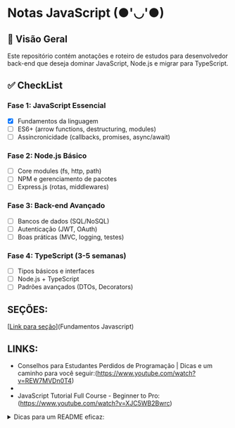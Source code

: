 # Notas JavaScript (●'◡'●)

## 📌 Visão Geral

Este repositório contém anotações e roteiro de estudos para desenvolvedor back-end que deseja dominar JavaScript, Node.js e migrar para TypeScript.

## ✅ CheckList 
  
### Fase 1: JavaScript Essencial 
- [X] Fundamentos da linguagem
- [ ] ES6+ (arrow functions, destructuring, modules)
- [ ] Assincronicidade (callbacks, promises, async/await)

### Fase 2: Node.js Básico 
- [ ] Core modules (fs, http, path)
- [ ] NPM e gerenciamento de pacotes
- [ ] Express.js (rotas, middlewares)

### Fase 3: Back-end Avançado 
- [ ] Bancos de dados (SQL/NoSQL)
- [ ] Autenticação (JWT, OAuth)
- [ ] Boas práticas (MVC, logging, testes)

### Fase 4: TypeScript (3-5 semanas)
- [ ] Tipos básicos e interfaces
- [ ] Node.js + TypeScript
- [ ] Padrões avançados (DTOs, Decorators)

## SEÇÕES:
[[Link para seção](https://github.com/DerekMA15/JS_Notas/blob/main/Fundamentos.md)](Fundamentos Javascript)

## LINKS: 
- Conselhos para Estudantes Perdidos de Programação | Dicas e um caminho para você seguir:(https://www.youtube.com/watch?v=REW7MVDn0T4)
- 
- JavaScript Tutorial Full Course - Beginner to Pro: (https://www.youtube.com/watch?v=XJC5WB2Bwrc)

<details>
<summary>
Dicas para um README eficaz:
</summary>
1. **Hierarquia clara**: Use headers (`##`, `###`) para organizar seções
2. **Elementos visuais**: Tabelas, lists e diff blocks facilitam a leitura
3. **Seções recolhíveis**: `<details>` para anotações técnicas detalhadas
4. **Checklists**: Permitem acompanhar progresso
5. **Links úteis**: Documentação oficial e recursos recomendados
6. **Destaques**: Emojis e formatação para ênfase (não exagere)
</details>
